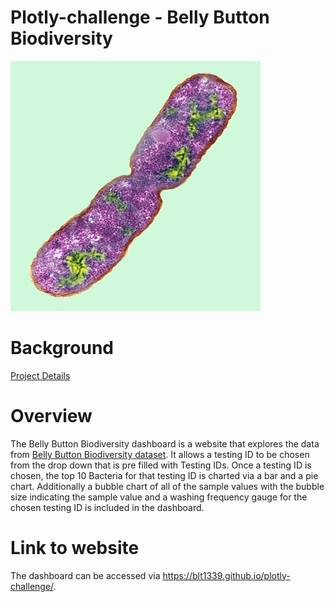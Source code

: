# Plotly-challenge - Belly Button Biodiversity

![Bacteria by filterforge.com](Images/bacteria.jpg)
 
# Background
[Project Details](project_instructions_README.md)

# Overview
The Belly Button Biodiversity dashboard is a website that explores the data from [Belly Button Biodiversity dataset](http://robdunnlab.com/projects/belly-button-biodiversity/).   It allows a testing ID to be chosen from the drop down that is pre filled with Testing IDs.   Once a testing ID is chosen, the top 10 Bacteria for that testing ID is charted  via a bar and a pie chart. Additionally a bubble chart of all of the sample values with the bubble size indicating the sample value and a washing frequency gauge for the chosen testing ID is included in the dashboard.

# Link to website
The dashboard can be accessed via https://blt1339.github.io/plotly-challenge/.

